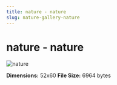 ```yaml
---
title: nature - nature
slug: nature-gallery-nature
---
```


# nature - nature

![nature](gallery/nature/nature.png)

**Dimensions:** 52x60
**File Size:** 6964 bytes
